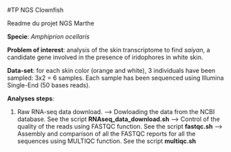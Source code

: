 #TP NGS Clownfish

Readme du projet NGS Marthe 

**Specie**: _Amphiprion ocellaris_

**Problem of interest**: analysis of the skin transcriptome to find _saiyan_, a candidate gene involved in the presence of iridophores in white skin.

**Data-set**: for each skin color (orange and white), 3 individuals have been sampled: 3x2 = 6 samples. Each sample has been sequenced using Illumina Single-End (50 bases reads).

**Analyses steps**:
1) Raw RNA-seq data download. 
--> Dowloading the data from the NCBI database. See the script **RNAseq_data_download.sh**
--> Control of the quality of the reads using FASTQC function. See the script **fastqc.sh**
--> Assembly and comparison of all the FASTQC reports for all the sequences using MULTIQC function. See the script **multiqc.sh**


